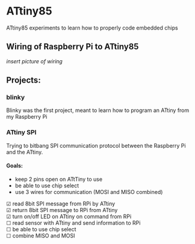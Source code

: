 # ATtiny85
ATtiny85 experiments to learn how to properly code embedded chips

## Wiring of Raspberry Pi to ATtiny85

*insert picture of wiring*

## Projects:

### blinky

Blinky was the first project, meant to learn how to program an ATtiny from my Raspberry Pi

### ATtiny SPI

Trying to bitbang SPI communication protocol between the Raspberry Pi and the ATtiny.
#### Goals:
* keep 2 pins open on ATtTiny to use
* be able to use chip select
* use 3 wires for communication (MOSI and MISO combined)

&#9745; read 8bit SPI message from RPi by ATtiny \
&#9745; return 8bit SPI message to RPi from ATtiny \
&#9745; turn on/off LED on ATtiny on command from RPi \
&#9744; read sensor with ATtiny and send information to RPi \
&#9744; be able to use chip select \
&#9744; combine MISO and MOSI
